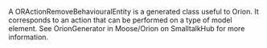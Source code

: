 A ORActionRemoveBehaviouralEntity is a generated class useful to Orion. It corresponds to an action that can be performed on a type of model element. See OrionGenerator in Moose/Orion on SmalltalkHub for more information.